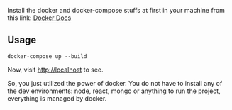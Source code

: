 Install the docker and docker-compose stuffs at first in your machine from this link: [Docker Docs](https://docs.docker.com/engine/install/)
## Usage

```
docker-compose up --build
```

Now, visit [http://localhost](http://localhost) to see.

So, you just utilized the power of docker. You do not have to install any of the dev environments: node, react, mongo or anything to run the project, everything is managed by docker. 